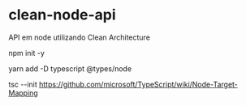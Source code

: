 # clean-node-api
API em node utilizando Clean Architecture


npm init -y

yarn add -D typescript @types/node

tsc --init
https://github.com/microsoft/TypeScript/wiki/Node-Target-Mapping

